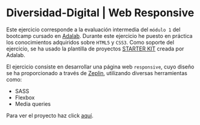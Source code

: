 # Diversidad-Digital | Web Responsive

Este ejercicio corresponde a la evaluación intermedia del `módulo 1` del bootcamp cursado en [Adalab](https://adalab.es/). Durante este ejercicio he puesto en práctica los conocimientos adquiridos sobre `HTML5` y `CSS3`. Como soporte del ejercicio, se ha usado la plantilla de proyectos [STARTER KIT](https://github.com/Adalab/adalab-web-starter-kit) creada por Adalab.

El ejercicio consiste en desarrollar una página web `responsive`, cuyo diseño se ha proporcionado a través de [Zeplin](https://app.zeplin.io/project/5c8ff9170ffc6f2525b2790c), utilizando diversas herramientas como:

- SASS
- Flexbox
- Media queries

Para ver el proyecto haz click [aquí](https://nataliamigallon.github.io/Diversidad-Digital/).
